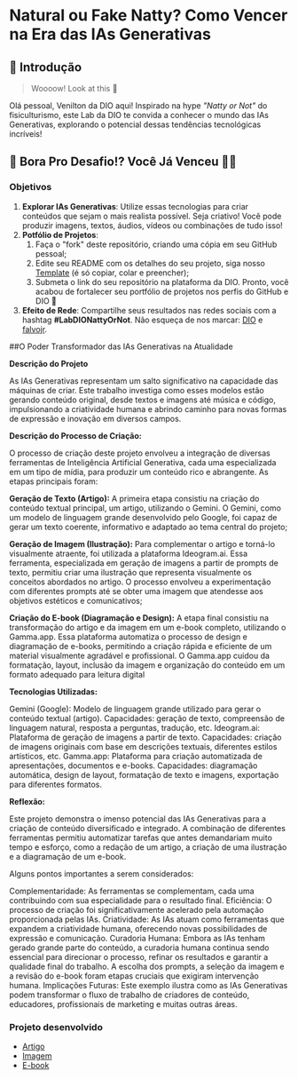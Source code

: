 # Natural ou Fake Natty? Como Vencer na Era das IAs Generativas

## 🚀 Introdução

> Woooow! Look at this 👀

Olá pessoal, Venilton da DIO aqui! Inspirado na hype _"Natty or Not"_ do fisiculturismo, este Lab da DIO te convida a conhecer o mundo das IAs Generativas, explorando o potencial dessas tendências tecnológicas incríveis!

## 🎯 Bora Pro Desafio!? Você Já Venceu 💪🤓

### Objetivos

1. **Explorar IAs Generativas**: Utilize essas tecnologias para criar conteúdos que sejam o mais realista possível. Seja criativo! Você pode produzir imagens, textos, áudios, vídeos ou combinações de tudo isso!
1. **Potfólio de Projetos**:
    1. Faça o "fork" deste repositório, criando uma cópia em seu GitHub pessoal;
    2. Edite seu README com os detalhes do seu projeto, siga nosso [Template](#template) (é só copiar, colar e preencher);
    3. Submeta o link do seu repositório na plataforma da DIO. Pronto, você acabou de fortalecer seu portfólio de projetos nos perfis do GitHub e DIO 🚀
1. **Efeito de Rede**: Compartilhe seus resultados nas redes sociais com a hashtag **#LabDIONattyOrNot**. Não esqueça de nos marcar: [DIO](https://www.linkedin.com/school/dio-makethechange) e [falvojr](https://www.linkedin.com/in/falvojr).

##O Poder Transformador das IAs Generativas na Atualidade

 **Descrição do Projeto**

As IAs Generativas representam um salto significativo na capacidade das máquinas de criar. Este trabalho investiga como esses modelos estão gerando conteúdo original, desde textos e imagens até música e código, impulsionando a criatividade humana e abrindo caminho para novas formas de expressão e inovação em diversos campos.

**Descrição do Processo de Criação:**

O processo de criação deste projeto envolveu a integração de diversas ferramentas de Inteligência Artificial Generativa, cada uma especializada em um tipo de mídia, para produzir um conteúdo rico e abrangente. As etapas principais foram:

**Geração de Texto (Artigo):** A primeira etapa consistiu na criação do conteúdo textual principal, um artigo, utilizando o Gemini. O Gemini, como um modelo de linguagem grande desenvolvido pelo Google, foi capaz de gerar um texto coerente, informativo e adaptado ao    tema central do projeto;

**Geração de Imagem (Ilustração):** Para complementar o artigo e torná-lo visualmente atraente, foi utilizada a plataforma Ideogram.ai. Essa ferramenta, especializada em geração de imagens a partir de prompts de texto, permitiu criar uma ilustração que representa      visualmente os conceitos abordados no artigo. O processo envolveu a experimentação com diferentes prompts até se obter uma imagem que atendesse aos objetivos estéticos e comunicativos;

**Criação do E-book (Diagramação e Design):** A etapa final consistiu na transformação do artigo e da imagem em um e-book completo, utilizando o Gamma.app. Essa plataforma automatiza o processo de design e diagramação de e-books, permitindo a criação rápida e          eficiente de um material visualmente agradável e profissional. O Gamma.app cuidou da formatação, layout, inclusão da imagem e organização do conteúdo em um formato adequado para leitura digital


**Tecnologias Utilizadas:**

Gemini (Google): Modelo de linguagem grande utilizado para gerar o conteúdo textual (artigo). Capacidades: geração de texto, compreensão de linguagem natural, resposta a perguntas, tradução, etc.
Ideogram.ai: Plataforma de geração de imagens a partir de texto. Capacidades: criação de imagens originais com base em descrições textuais, diferentes estilos artísticos, etc.
Gamma.app: Plataforma para criação automatizada de apresentações, documentos e e-books. Capacidades: diagramação automática, design de layout, formatação de texto e imagens, exportação para diferentes formatos.

**Reflexão:**

Este projeto demonstra o imenso potencial das IAs Generativas para a criação de conteúdo diversificado e integrado. A combinação de diferentes ferramentas permitiu automatizar tarefas que antes demandariam muito tempo e esforço, como a redação de um artigo, a criação de uma ilustração e a diagramação de um e-book.

Alguns pontos importantes a serem considerados:

Complementaridade: As ferramentas se complementam, cada uma contribuindo com sua especialidade para o resultado final.
Eficiência: O processo de criação foi significativamente acelerado pela automação proporcionada pelas IAs.
Criatividade: As IAs atuam como ferramentas que expandem a criatividade humana, oferecendo novas possibilidades de expressão e comunicação.
Curadoria Humana: Embora as IAs tenham gerado grande parte do conteúdo, a curadoria humana continua sendo essencial para direcionar o processo, refinar os resultados e garantir a qualidade final do trabalho. A escolha dos prompts, a seleção da imagem e a revisão do e-book foram etapas cruciais que exigiram intervenção humana.
Implicações Futuras: Este exemplo ilustra como as IAs Generativas podem transformar o fluxo de trabalho de criadores de conteúdo, educadores, profissionais de marketing e muitas outras áreas.


### Projeto desenvolvido

- [Artigo](Projeto/Artigo)
- [Imagem](/Projeto/Imagem.jpg)
- [E-book](/Projeto/E-book.pdf)


